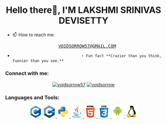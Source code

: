 <!-- <h1 align="center">Hello there👋, I'M LAKSHMI SRINIVAS DEVISETTY</h1>



- 📫 How to reach me: <a href="https://www.freepnglogos.com/pics/logo-gmail" title="Image from freepnglogos.com"><pre align="center">VOIDSORROW57@GMAIL.COM</pre></a>

-                                    ⚡ Fun fact **Crazier than you think, funnier than you see.**



<h3 align="left">SKILLS:</h3>
<p align="right"> 
 <a href="https://www.cprogramming.com/" target="_blank" rel="noreferrer"> <img src="https://raw.githubusercontent.com/devicons/devicon/master/icons/c/c-original.svg" alt="c" width="40" height="40"/> </a>
 <a href="https://www.w3schools.com/cpp/" target="_blank" rel="noreferrer"> <img src="https://raw.githubusercontent.com/devicons/devicon/master/icons/cplusplus/cplusplus-original.svg" alt="cplusplus" width="40" height="40"/> </a>
 <a href="https://www.java.com" target="_blank" rel="noreferrer"> <img src="https://raw.githubusercontent.com/devicons/devicon/master/icons/java/java-original.svg" alt="java" width="40" height="40"/> </a>
 </p>
 
 

<h3 align="left">CONNECT WITH ME ON:</h3>
<p align="right">
<a href="https://linkedin.com/in/voidsorrow" target="blank"><img align="center" src="https://raw.githubusercontent.com/rahuldkjain/github-profile-readme-generator/master/src/images/icons/Social/linked-in-alt.svg" alt="voidsorrow" height="30" width="40" /></a>
<a href="https://fb.com/https://www.facebook.com/voidsorrow" target="blank"><img align="center" src="https://raw.githubusercontent.com/rahuldkjain/github-profile-readme-generator/master/src/images/icons/Social/facebook.svg" alt="https://www.facebook.com/voidsorrow" height="30" width="40" /></a>
<a href="https://instagram.com/voidsorrow57" target="blank"><img align="center" src="https://raw.githubusercontent.com/rahuldkjain/github-profile-readme-generator/master/src/images/icons/Social/instagram.svg" alt="voidsorrow57" height="30" width="40" /></a>
</p>

 -->
 
 
 
 
 
 
 
 
<!--  
 [![An image of @voidsorrow57's Holopin badges, which is a link to view their full Holopin profile](https://holopin.me/voidsorrow57)](https://holopin.io/@voidsorrow57)
 
  -->
 
 
 
 
 
 
 
 
 
 
<h1 align="center">Hello there👋, I'M LAKSHMI SRINIVAS DEVISETTY</h1>
<!-- <h4 align="center">Exploring what bits & bytes can do !</h4> -->

- 📫 How to reach me: <a href="https://www.freepnglogos.com/pics/logo-gmail" title="Image from freepnglogos.com"><pre align="center">VOIDSORROW57@GMAIL.COM</pre></a>

-                                    ⚡ Fun fact **Crazier than you think, funnier than you see.**

<h3 align="left">Connect with me:</h3>
<p align="center">

 <a href="https://twitter.com/voidsorrow57" target="blank">
 <img align="center" src="https://raw.githubusercontent.com/rahuldkjain/github-profile-readme-generator/master/src/images/icons/Social/twitter.svg" alt="voidsorrow57" height="30" width="40" /></a>
 
<a href="https://linkedin.com/in/voidsorrow" target="blank">
<img align="center" src="https://raw.githubusercontent.com/rahuldkjain/github-profile-readme-generator/master/src/images/icons/Social/linked-in-alt.svg" alt="voidsorrow" height="30" width="40" /></a>

 </p>

<h3 align="left">Languages and Tools:</h3>
<p align="center"> 
 
 <a href="https://www.cprogramming.com/" target="_blank" rel="noreferrer">
 <img src="https://raw.githubusercontent.com/devicons/devicon/master/icons/c/c-original.svg" alt="c" width="40" height="40"/> </a>
 
 <a href="https://www.w3schools.com/cpp/" target="_blank" rel="noreferrer">
 <img src="https://raw.githubusercontent.com/devicons/devicon/master/icons/cplusplus/cplusplus-original.svg" alt="cplusplus" width="40" height="40"/> </a>

 <a href="https://www.python.org" target="_blank" rel="noreferrer">
 <img src="https://raw.githubusercontent.com/devicons/devicon/master/icons/python/python-original.svg" alt="python" width="40" height="40"/> </a>

  <a href="https://www.java.com" target="_blank" rel="noreferrer">
 <img src="https://raw.githubusercontent.com/devicons/devicon/master/icons/java/java-original.svg" alt="java" width="40" height="40"/> </a>

 <a href="https://www.w3.org/html/" target="_blank" rel="noreferrer">
 <img src="https://raw.githubusercontent.com/devicons/devicon/master/icons/html5/html5-original-wordmark.svg" alt="html5" width="40" height="40"/> </a>
 
 <a href="https://www.w3schools.com/css/" target="_blank" rel="noreferrer">
 <img src="https://raw.githubusercontent.com/devicons/devicon/master/icons/css3/css3-original-wordmark.svg" alt="css3" width="40" height="40"/> </a>

 <a href="https://developer.android.com" target="_blank" rel="noreferrer"> 
 <img src="https://raw.githubusercontent.com/devicons/devicon/master/icons/android/android-original-wordmark.svg" alt="android" width="40" height="40"/> </a> 
 <!--
 <a href="https://git-scm.com/" target="_blank" rel="noreferrer">
 <img src="https://www.vectorlogo.zone/logos/git-scm/git-scm-icon.svg" alt="git" width="40" height="40"/> </a>
-->
 <a href="https://www.linux.org/" target="_blank" rel="noreferrer">
 <img src="https://raw.githubusercontent.com/devicons/devicon/master/icons/linux/linux-original.svg" alt="linux" width="40" height="40"/> </a>

 </p>

